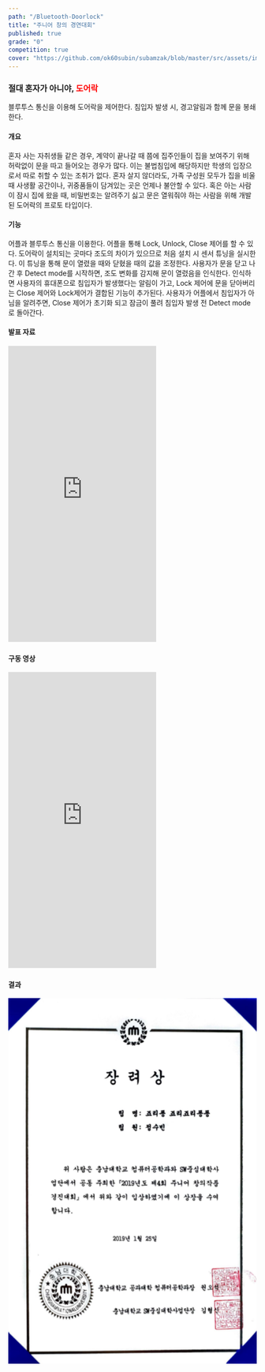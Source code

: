 ```yaml
---
path: "/Bluetooth-Doorlock"
title: "주니어 창의 경연대회"
published: true
grade: "0"
competition: true
cover: "https://github.com/ok60subin/subamzak/blob/master/src/assets/images/doorlockcover.png?raw=true"
---
```

<h3>절대 혼자가 아니야, <span style="color:red">도어락</span> </h3>

<p>블루투스 통신을 이용해 도어락을 제어한다. 침입자 발생 시, 경고알림과 함께 문을 봉쇄한다.</p>

<h4>개요</h4>
<p>
    혼자 사는 자취생들 같은 경우, 계약이 끝나갈 때 쯤에 집주인들이 집을 보여주기 위해 허락없이 문을 따고 들어오는 경우가 많다.
    이는 불법침입에 해당하지만 학생의 입장으로서 따로 취할 수 있는 조취가 없다.
    혼자 살지 않더라도, 가족 구성원 모두가 집을 비울 때 사생활 공간이나, 귀중품들이 담겨있는 곳은 언제나 불안할 수 있다.
    혹은 아는 사람이 잠시 집에 왔을 때, 비밀번호는 알려주기 싫고 문은 열워줘야 하는 사람을 위해 개발된 도어락의 프로토 타입이다.
</p>
<h4>기능</h4>
<p>
    어플과 블루투스 통신을 이용한다.
    어플을 통해 Lock, Unlock, Close 제어를 할 수 있다.
    도어락이 설치되는 곳마다 조도의 차이가 있으므로 처음 설치 시 센서 튜닝을 실시한다.
    이 튜닝을 통해 문이 열렸을 때와 닫혔을 때의 값을 조정한다.
    사용자가 문을 닫고 나간 후 Detect mode를 시작하면, 조도 변화를 감지해 문이 열렸음을 인식한다.
    인식하면 사용자의 휴대폰으로 침입자가 발생했다는 알림이 가고, Lock 제어에 문을 닫아버리는 Close 제어와 Lock제어가 결합된 기능이 추가된다.
    사용자가 어플에서 침입자가 아님을 알려주면, Close 제어가 초기화 되고 잠금이 풀려 침입자 발생 전 Detect mode로 돌아간다.
</p>

<h4>발표 자료</h4>
<div class="box alt multi">
    <iframe  height="600px"src="https://www.youtube.com/embed/2eX7CrRilpo?list=PLxdB5m160EjRX6fsFnJJ2dcFpma_ApuIS" frameborder="0" allow="accelerometer; autoplay; encrypted-media; gyroscope; picture-in-picture" allowfullscreen></iframe>
</div>
<h4>구동 영상</h4>
<div class="box alt multi">
    <iframe  height="600px" src="https://www.youtube.com/embed/TYw64FWQufg?list=PLxdB5m160EjRX6fsFnJJ2dcFpma_ApuIS" frameborder="0" allow="accelerometer; autoplay; encrypted-media; gyroscope; picture-in-picture" allowfullscreen></iframe>
</div>
<h4>결과</h4>
<div class="box alt threeimg">
              <div class="row gtr-50 gtr-uniform imgs prize">
                <div class="col-4"><span class="image fit">
            <img src="https://github.com/ok60subin/subamzak/blob/master/src/assets/images/ju_c.png?raw=true" alt="JUNIOR">
        </span></div>
        <div class="col-4"><span class="image fit"> </span></div>
</div>